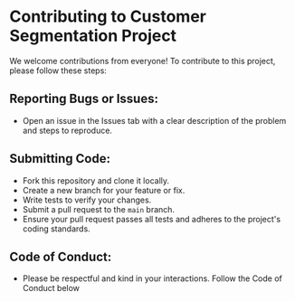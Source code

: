 # Contributing to Customer Segmentation Project

We welcome contributions from everyone! To contribute to this project, please follow these steps:

## Reporting Bugs or Issues:
- Open an issue in the Issues tab with a clear description of the problem and steps to reproduce.

## Submitting Code:
- Fork this repository and clone it locally.
- Create a new branch for your feature or fix.
- Write tests to verify your changes.
- Submit a pull request to the `main` branch.
- Ensure your pull request passes all tests and adheres to the project's coding standards.

## Code of Conduct:
- Please be respectful and kind in your interactions. Follow the Code of Conduct below
